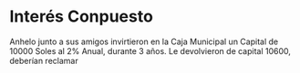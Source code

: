 # Interés Conpuesto
Anhelo junto a sus amigos invirtieron en la Caja Municipal un Capital de 10000 Soles al 2% Anual, durante 3 años. Le devolvieron de capital 10600, 
deberían reclamar
<!--stackedit_data:
eyJoaXN0b3J5IjpbNDk3MzczMzIzLDExOTQ0NzExMzIsLTc4MD
EzNjI0MV19
-->